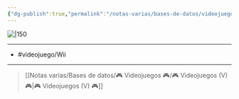 ```yaml
---
{"dg-publish":true,"permalink":"/notas-varias/bases-de-datos/videojuegos/v-inazuma-eleven-strikers1/"}
---
```



![|150](https://images.igdb.com/igdb/image/upload/t_cover_big/co2qek.jpg)

---

- #videojuego/Wii 

---

> [[Notas varias/Bases de datos/🎮 Videojuegos 🎮/🎮 Videojuegos (V) 🎮\|🎮 Videojuegos (V) 🎮]]